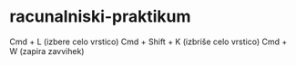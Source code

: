 # racunalniski-praktikum
Cmd + L (izbere celo vrstico)
Cmd + Shift + K (izbriše celo vrstico)
Cmd + W (zapira zavvihek)

